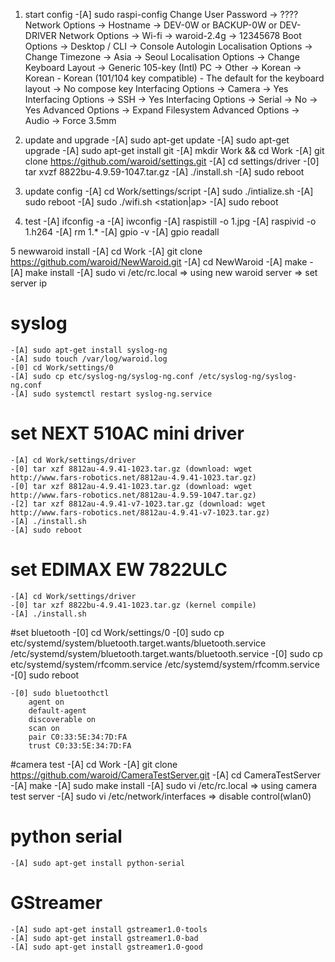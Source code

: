 ﻿
1. start config
	-[A] sudo raspi-config
		Change User Password -> ????
		Network Options -> Hostname -> DEV-0W or BACKUP-0W or DEV-DRIVER
		Network Options -> Wi-fi -> waroid-2.4g -> 12345678 
		Boot Options -> Desktop / CLI -> Console Autologin
		Localisation Options -> Change Timezone -> Asia -> Seoul
		Localisation Options -> Change Keyboard Layout -> Generic 105-key (Intl) PC -> Other -> Korean -> Korean - Korean (101/104 key compatible) - The default for the keyboard layout -> No compose key
		Interfacing Options -> Camera -> Yes
		Interfacing Options -> SSH -> Yes
		Interfacing Options -> Serial -> No -> Yes
		Advanced Options -> Expand Filesystem
		Advanced Options -> Audio -> Force 3.5mm
	
2. update and upgrade
	-[A] sudo apt-get update
	-[A] sudo apt-get upgrade
	-[A] sudo apt-get install git
	-[A] mkdir Work && cd Work
	-[A] git clone https://github.com/waroid/settings.git
	-[A] cd settings/driver
	-[0] tar xvzf 8822bu-4.9.59-1047.tar.gz
	-[A] ./install.sh
	-[A] sudo reboot

3. update config
	-[A] cd Work/settings/script
	-[A] sudo ./intialize.sh
	-[A] sudo reboot
	-[A] sudo ./wifi.sh <station|ap>
	-[A] sudo reboot
	
4. test
	-[A] ifconfig -a
	-[A] iwconfig
	-[A] raspistill -o 1.jpg
	-[A] raspivid -o 1.h264
	-[A] rm 1.*
	-[A] gpio -v
	-[A] gpio readall
	
5 newwaroid install
	-[A] cd Work
	-[A] git clone https://github.com/waroid/NewWaroid.git
	-[A] cd NewWaroid
	-[A] make
	-[A] make install
	-[A] sudo vi /etc/rc.local
		=> using new waroid server
		=> set server ip
	
# syslog
	-[A] sudo apt-get install syslog-ng
	-[A] sudo touch /var/log/waroid.log
	-[0] cd Work/settings/0
	-[A] sudo cp etc/syslog-ng/syslog-ng.conf /etc/syslog-ng/syslog-ng.conf
	-[A] sudo systemctl restart syslog-ng.service
	
# set NEXT 510AC mini driver
	-[A] cd Work/settings/driver
	-[0] tar xzf 8812au-4.9.41-1023.tar.gz (download: wget http://www.fars-robotics.net/8812au-4.9.41-1023.tar.gz)
	-[0] tar xzf 8812au-4.9.41-1023.tar.gz (download: wget http://www.fars-robotics.net/8812au-4.9.59-1047.tar.gz)
	-[2] tar xzf 8812au-4.9.41-v7-1023.tar.gz (download: wget http://www.fars-robotics.net/8812au-4.9.41-v7-1023.tar.gz)
	-[A] ./install.sh
	-[A] sudo reboot
	
# set EDIMAX EW 7822ULC
	-[A] cd Work/settings/driver
	-[0] tar xzf 8822bu-4.9.41-1023.tar.gz (kernel compile)
	-[A] ./install.sh
	
#set bluetooth
	-[0] cd Work/settings/0
	-[0] sudo cp etc/systemd/system/bluetooth.target.wants/bluetooth.service /etc/systemd/system/bluetooth.target.wants/bluetooth.service
	-[0] sudo cp etc/systemd/system/rfcomm.service /etc/systemd/system/rfcomm.service
	-[0] sudo reboot
	
	-[0] sudo bluetoothctl
		agent on
		default-agent
		discoverable on
		scan on
		pair C0:33:5E:34:7D:FA
		trust C0:33:5E:34:7D:FA
	
#camera test
	-[A] cd Work
	-[A] git clone https://github.com/waroid/CameraTestServer.git
	-[A] cd CameraTestServer
	-[A] make
	-[A] sudo make install
	-[A] sudo vi /etc/rc.local
		=> using camera test server
	-[A] sudo vi /etc/network/interfaces
		=> disable control(wlan0)
		
# python serial
	-[A] sudo apt-get install python-serial
	
# GStreamer
	-[A] sudo apt-get install gstreamer1.0-tools
	-[A] sudo apt-get install gstreamer1.0-bad
	-[A] sudo apt-get install gstreamer1.0-good
	
	